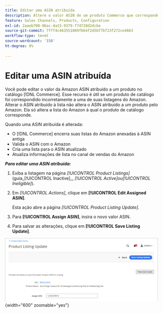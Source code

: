 ```yaml
---
title: Editar uma ASIN atribuída
description: Altere o valor ASIN de um produto Commerce que correspondeu incorretamente a uma de suas listagens do Amazon.
feature: Sales Channels, Products, Configuration
exl-id: 2aaeb700-96ac-4a15-9379-f74728d2dcbe
source-git-commit: 7fff4c463551089fb64f2d5bf7bf23f272ce4663
workflow-type: tm+mt
source-wordcount: '158'
ht-degree: 0%

---
```


# Editar uma ASIN atribuída

Você pode editar o valor da Amazon ASIN atribuído a um produto no catálogo [!DNL Commerce]. Esse recurso é útil se um produto de catálogo foi correspondido incorretamente a uma de suas listagens do Amazon. Alterar o ASIN atribuído à lista não altera o ASIN atribuído a um produto pelo Amazon. Ela só altera a lista do Amazon à qual o produto de catálogo corresponde.

Quando uma ASIN atribuída é alterada:

- O [!DNL Commerce] encerra suas listas do Amazon anexadas à ASIN antiga
- Valida o ASIN com o Amazon
- Cria uma lista para o ASIN atualizado
- Atualiza informações de lista no canal de vendas do Amazon

**_Para editar uma ASIN atribuída:_**

1. Exiba a listagem na página _[!UICONTROL Product Listings]_(guia_[!UICONTROL Inactive]_, _[!UICONTROL Active]_ou_[!UICONTROL Ineligible]_).

1. Em _[!UICONTROL Actions]_, clique em **[!UICONTROL Edit Assigned ASIN]**.

   Esta ação abre a página _[!UICONTROL Product Listing Update]_.

1. Para **[!UICONTROL Assign ASIN]**, insira o novo valor ASIN.

1. Para salvar as alterações, clique em **[!UICONTROL Save Listing Update]**.

![Editar uma ASIN atribuída](assets/amazon-assigned-asin-edit.png){width="600" zoomable="yes"}
